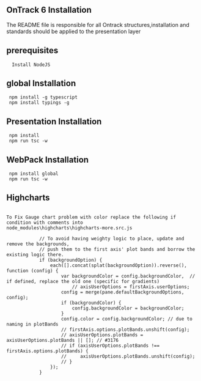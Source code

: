## OnTrack 6 Installation

The README file is responsible for all Ontrack structures,installation and standards should be applied to the presentation layer
## prerequisites 
```
  Install NodeJS

  ```

  ## global Installation

```
 npm install -g typescript
 npm install typings -g  

  ```

## Presentation Installation

```
 npm install 
 npm run tsc -w

  ```

  ## WebPack Installation

```
 npm install global  
 npm run tsc -w

  ```
## Highcharts 

```

To Fix Gauge chart problem with color replace the following if condition with comments into 
node_modules\highcharts\highcharts-more.src.js

            // To avoid having weighty logic to place, update and remove the backgrounds,
            // push them to the first axis' plot bands and borrow the existing logic there.
            if (backgroundOption) {
                each([].concat(splat(backgroundOption)).reverse(), function (config) {
                    var backgroundColor = config.backgroundColor,  // if defined, replace the old one (specific for gradients)
                        // axisUserOptions = firstAxis.userOptions;
                    config = merge(pane.defaultBackgroundOptions, config);
                    if (backgroundColor) {
                        config.backgroundColor = backgroundColor;
                    }
                    config.color = config.backgroundColor; // due to naming in plotBands
                    // firstAxis.options.plotBands.unshift(config);
                    // axisUserOptions.plotBands = axisUserOptions.plotBands || []; // #3176
                    // if (axisUserOptions.plotBands !== firstAxis.options.plotBands) {
                    //     axisUserOptions.plotBands.unshift(config);
                    // }
                });
            }


```